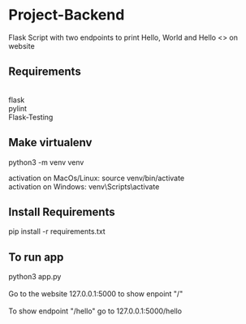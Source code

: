 # Project-Backend
Flask Script with two endpoints to print Hello, World and Hello <<Name>> on website

<h2>Requirements</h2> 
 <br>
flask <br>
pylint<br>
Flask-Testing

<h2>Make virtualenv</h2>

python3 -m venv venv

activation on MacOs/Linux: source venv/bin/activate <br>
activation on Windows: venv\Scripts\activate

<h2>Install Requirements</h2>

pip install -r requirements.txt

<h2>To run app</h2>
python3 app.py<br><br>
Go to the website 127.0.0.1:5000 to show enpoint "/" <br><br>
To show endpoint "/hello" go to 127.0.0.1:5000/hello
